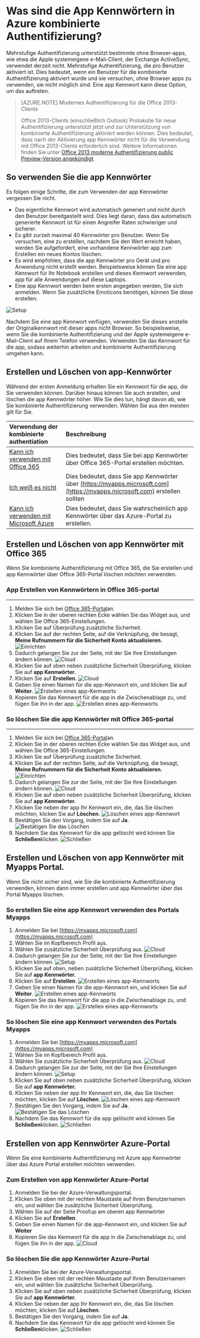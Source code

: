 <properties
    pageTitle="Was sind die App Kennwörtern in Azure MFA?"
    description="Auf dieser Seite helfen Benutzern, die zu verstehen, was app Kennwörter sind und was sie mit dienen zu Azure MFA betrachten."
    services="multi-factor-authentication"
    documentationCenter=""
    authors="kgremban"
    manager="femila"
    editor="curtland"/>

<tags
    ms.service="multi-factor-authentication"
    ms.workload="identity"
    ms.tgt_pltfrm="na"
    ms.devlang="na"
    ms.topic="article"
    ms.date="08/04/2016"
    ms.author="kgremban"/>



# <a name="what-are-app-passwords-in-azure-multi-factor-authentication"></a>Was sind die App Kennwörtern in Azure kombinierte Authentifizierung?

Mehrstufige Authentifizierung unterstützt bestimmte ohne Browser-apps, wie etwa die Apple systemeigene e-Mail-Client, der Exchange ActiveSync, verwendet derzeit nicht. Mehrstufige Authentifizierung, die pro Benutzer aktiviert ist. Dies bedeutet, wenn ein Benutzer für die kombinierte Authentifizierung aktiviert wurde und sie versuchen, ohne Browser apps zu verwenden, sie nicht möglich sind. Eine app Kennwort kann diese Option, um das auftreten.

>[AZURE.NOTE] Modernes Authentifizierung für die Office 2013-Clients
>
> Office 2013-Clients (einschließlich Outlook) Protokolle für neue Authentifizierung unterstützt jetzt und zur Unterstützung von kombinierte Authentifizierung aktiviert werden können.  Dies bedeutet, dass nach der Aktivierung app Kennwörter nicht für die Verwendung mit Office 2013-Clients erforderlich sind.  Weitere Informationen finden Sie unter [Office 2013 moderne Authentifizierung public Preview-Version angekündigt](https://blogs.office.com/2015/03/23/office-2013-modern-authentication-public-preview-announced/).

## <a name="how-to-use-app-passwords"></a>So verwenden Sie die app Kennwörter

Es folgen einige Schritte, die zum Verwenden der app Kennwörter vergessen Sie nicht.

- Das eigentliche Kennwort wird automatisch generiert und nicht durch den Benutzer bereitgestellt wird. Dies liegt daran, dass das automatisch generierte Kennwort ist für einen Angreifer Raten schwieriger und sicherer.
- Es gibt zurzeit maximal 40 Kennwörter pro Benutzer. Wenn Sie versuchen, eine zu erstellen, nachdem Sie den Wert erreicht haben, werden Sie aufgefordert, eine vorhandene Kennwörter app zum Erstellen ein neues Kontos löschen.
- Es wird empfohlen, dass die app Kennwörter pro Gerät und pro Anwendung nicht erstellt werden. Beispielsweise können Sie eine app Kennwort für Ihr Notebook erstellen und dieses Kennwort verwenden, app für alle Anwendungen auf diese Laptops.
- Eine app Kennwort werden beim ersten angegeben werden, Sie sich anmelden.  Wenn Sie zusätzliche Emoticons benötigen, können Sie diese erstellen.

![Setup](./media/multi-factor-authentication-end-user-app-passwords/app.png)

Nachdem Sie eine app Kennwort verfügen, verwenden Sie dieses anstelle der Originalkennwort mit dieser apps nicht Browser.  So beispielsweise, wenn Sie die kombinierte Authentifizierung und der Apple systemeigene e-Mail-Client auf Ihrem Telefon verwenden.  Verwenden Sie das Kennwort für die app, sodass weiterhin arbeiten und kombinierte Authentifizierung umgehen kann.

## <a name="creating-and-deleting-app-passwords"></a>Erstellen und Löschen von app-Kennwörter
Während der ersten Anmeldung erhalten Sie ein Kennwort für die app, die Sie verwenden können.  Darüber hinaus können Sie auch erstellen, und löschen die app Kennwörter höher.  Wie Sie dies tun, hängt davon ab, wie Sie kombinierte Authentifizierung verwenden.  Wählen Sie aus den meisten gilt für Sie.

Verwendung der kombinierte authentiation|Beschreibung
:------------- | :------------- |
[Kann ich verwenden mit Office 365](#creating-and-deleting-app-passwords-with-office-365)|  Dies bedeutet, dass Sie bei app Kennwörter über Office 365-Portal erstellen möchten.
[Ich weiß es nicht](#creating-and-deleting-app-passwords-with-myapps-portal)|Dies bedeutet, dass Sie app Kennwörter über [https://myapps.microsoft.com](https://myapps.microsoft.com) erstellen sollten
[Kann ich verwenden mit Microsoft Azure](#create-app-passwords-in-the-azure-portal)| Dies bedeutet, dass Sie wahrscheinlich app Kennwörter über das Azure-Portal zu erstellen.

## <a name="creating-and-deleting-app-passwords-with-office-365"></a>Erstellen und Löschen von app Kennwörter mit Office 365

Wenn Sie kombinierte Authentifizierung mit Office 365, die Sie erstellen und app Kennwörter über Office 365-Portal löschen möchten verwenden.

### <a name="to-create-app-passwords-in-the-office-365-portal"></a>App Erstellen von Kennwörtern in Office 365-portal
--------------------------------------------------------------------------------

1. Melden Sie sich bei [Office 365-Portal](https://login.microsoftonline.com/)an.
2. Klicken Sie in der oberen rechten Ecke wählen Sie das Widget aus, und wählen Sie Office 365-Einstellungen.
3. Klicken Sie auf Überprüfung zusätzliche Sicherheit.
4. Klicken Sie auf der rechten Seite, auf die Verknüpfung, die besagt, **Meine Rufnummern für die Sicherheit Konto aktualisieren.** 
 ![Einrichten](./media/multi-factor-authentication-end-user-manage/o365a.png)
5. Dadurch gelangen Sie zur der Seite, mit der Sie Ihre Einstellungen ändern können.
![Cloud](./media/multi-factor-authentication-end-user-manage/o365b.png)
6. Klicken Sie auf oben neben zusätzliche Sicherheit Überprüfung, klicken Sie auf **app Kennwörter.**
7. Klicken Sie auf **Erstellen**.
![Cloud](./media/multi-factor-authentication-end-user-app-passwords-create-o365/apppass.png)
8. Geben Sie einen Namen für die app-Kennwort ein, und klicken Sie auf **Weiter**.
![Erstellen eines app-Kennworts](./media/multi-factor-authentication-end-user-app-passwords/create1.png)
9. Kopieren Sie das Kennwort für die app in die Zwischenablage zu, und fügen Sie ihn in der app.
![Erstellen eines app-Kennworts](./media/multi-factor-authentication-end-user-app-passwords/create2.png)


### <a name="to-delete-app-passwords-using-the-office-365-portal"></a>So löschen Sie die app Kennwörter mit Office 365-portal
--------------------------------------------------------------------------------


1. Melden Sie sich bei [Office 365-Portal](https://login.microsoftonline.com/)an.
2. Klicken Sie in der oberen rechten Ecke wählen Sie das Widget aus, und wählen Sie Office 365-Einstellungen.
3. Klicken Sie auf Überprüfung zusätzliche Sicherheit.
4. Klicken Sie auf der rechten Seite, auf die Verknüpfung, die besagt, **Meine Rufnummern für die Sicherheit Konto aktualisieren.** 
 ![Einrichten](./media/multi-factor-authentication-end-user-manage/o365a.png)
5. Dadurch gelangen Sie zur der Seite, mit der Sie Ihre Einstellungen ändern können.
![Cloud](./media/multi-factor-authentication-end-user-manage/o365b.png)
6. Klicken Sie auf oben neben zusätzliche Sicherheit Überprüfung, klicken Sie auf **app Kennwörter.**
7. Klicken Sie neben der app Ihr Kennwort ein, die, das Sie löschen möchten, klicken Sie auf **Löschen**.
![Löschen eines app-Kennwort](./media/multi-factor-authentication-end-user-app-passwords/delete1.png)
8. Bestätigen Sie den Vorgang, indem Sie auf **Ja**.
![Bestätigen Sie das Löschen](./media/multi-factor-authentication-end-user-app-passwords/delete2.png)
9. Nachdem Sie das Kennwort für die app gelöscht wird können Sie **Schließen**klicken.
![Schließen](./media/multi-factor-authentication-end-user-app-passwords/delete3.png)


## <a name="creating-and-deleting-app-passwords-with-myapps-portal"></a>Erstellen und Löschen von app Kennwörter mit Myapps Portal.
Wenn Sie nicht sicher sind, wie Sie die kombinierte Authentifizierung verwenden, können dann immer erstellen und app Kennwörter über das Portal Myapps löschen.

### <a name="to-create-an-app-password-using-the-myapps-portal"></a>So erstellen Sie eine app Kennwort verwenden des Portals Myapps

1. Anmelden Sie bei [https://myapps.microsoft.com](https://myapps.microsoft.com)
2. Wählen Sie im Kopfbereich Profil aus.
3. Wählen Sie zusätzliche Sicherheit Überprüfung aus.
![Cloud](./media/multi-factor-authentication-end-user-manage/myapps1.png)
4. Dadurch gelangen Sie zur der Seite, mit der Sie Ihre Einstellungen ändern können.
![Setup](./media/multi-factor-authentication-end-user-manage-myapps/proofup.png)
5. Klicken Sie auf oben, neben zusätzliche Sicherheit Überprüfung, klicken Sie auf **app Kennwörter.**
6. Klicken Sie auf **Erstellen**.
![Erstellen eines app-Kennworts](./media/multi-factor-authentication-end-user-app-passwords/create3.png)
7. Geben Sie einen Namen für die app-Kennwort ein, und klicken Sie auf **Weiter**.
![Erstellen eines app-Kennworts](./media/multi-factor-authentication-end-user-app-passwords/create1.png)
8. Kopieren Sie das Kennwort für die app in die Zwischenablage zu, und fügen Sie ihn in der app.
![Erstellen eines app-Kennworts](./media/multi-factor-authentication-end-user-app-passwords/create2.png)

### <a name="to-delete-an-app-password-using-the-myapps-portal"></a>So löschen Sie eine app Kennwort verwenden des Portals Myapps

1. Anmelden Sie bei [https://myapps.microsoft.com](https://myapps.microsoft.com)
2. Wählen Sie im Kopfbereich Profil aus.
3. Wählen Sie zusätzliche Sicherheit Überprüfung aus.
![Cloud](./media/multi-factor-authentication-end-user-manage/myapps1.png)
4. Dadurch gelangen Sie zur der Seite, mit der Sie Ihre Einstellungen ändern können.
![Setup](./media/multi-factor-authentication-end-user-manage-myapps/proofup.png)
5. Klicken Sie auf oben neben zusätzliche Sicherheit Überprüfung, klicken Sie auf **app Kennwörter.**
6. Klicken Sie neben der app Ihr Kennwort ein, die, das Sie löschen möchten, klicken Sie auf **Löschen**.
![Löschen eines app-Kennwort](./media/multi-factor-authentication-end-user-app-passwords/delete1.png)
7. Bestätigen Sie den Vorgang, indem Sie auf **Ja**.
![Bestätigen Sie das Löschen](./media/multi-factor-authentication-end-user-app-passwords/delete2.png)
8. Nachdem Sie das Kennwort für die app gelöscht wird können Sie **Schließen**klicken.
![Schließen](./media/multi-factor-authentication-end-user-app-passwords/delete3.png)


## <a name="create-app-passwords-in-the-azure-portal"></a>Erstellen von app Kennwörter Azure-Portal

Wenn Sie eine kombinierte Authentifizierung mit Azure app Kennwörter über das Azure Portal erstellen möchten verwenden.

### <a name="to-create-app-passwords-in-the-azure-portal"></a>Zum Erstellen von app Kennwörter Azure-Portal

1. Anmelden Sie bei der Azure-Verwaltungsportal.
2. Klicken Sie oben mit der rechten Maustaste auf Ihren Benutzernamen ein, und wählen Sie zusätzliche Sicherheit Überprüfung.
3. Wählen Sie auf der Seite Proofup am oberen app Kennwörter
4. Klicken Sie auf **Erstellen**.
5. Geben Sie einen Namen für die app-Kennwort ein, und klicken Sie auf **Weiter**
6. Kopieren Sie das Kennwort für die app in die Zwischenablage zu, und fügen Sie ihn in der app.
![Cloud](./media/multi-factor-authentication-end-user-app-passwords-create-azure/app2.png)

### <a name="to-delete-app-passwords-in-the-azure-portal"></a>So löschen Sie die app Kennwörter Azure-Portal

1. Anmelden Sie bei der Azure-Verwaltungsportal.
2. Klicken Sie oben mit der rechten Maustaste auf Ihren Benutzernamen ein, und wählen Sie zusätzliche Sicherheit Überprüfung.
3. Klicken Sie auf oben neben zusätzliche Sicherheit Überprüfung, klicken Sie auf **app Kennwörter.**
4. Klicken Sie neben der app Ihr Kennwort ein, die, das Sie löschen möchten, klicken Sie auf **Löschen**.
5. Bestätigen Sie den Vorgang, indem Sie auf **Ja**.
6. Nachdem Sie das Kennwort für die app gelöscht wird können Sie **Schließen**klicken.
![Schließen](./media/multi-factor-authentication-end-user-app-passwords/delete3.png)
